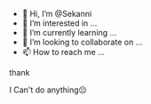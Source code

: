 - 👋 Hi, I’m @Sekanni
- 👀 I’m interested in ...
- 🌱 I’m currently learning ...
- 💞️ I’m looking to collaborate on ...
- 📫 How to reach me ...

<!---
Sekanni/Sekanni is a ✨ special ✨ repository because its `README.md` (this file) appears on your GitHub profile.
You can click the Preview link to take a look at your changes.
--->thank
I Can't do anything😔
